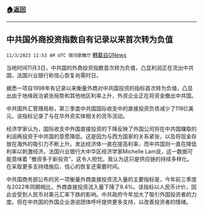 ###  [:house:返回](README.md)
---


## 中共国外商投资指数自有记录以来首次转为负值
`11/3/2023 11:53 AM UTC 银河歌舞厅` [轉載自GNews](https://gnews.org/articles/1917475)

当地时间11月3日，中共国的外商投资指数首次转为负值，凸显利润正在流出中共国，法国兴业银行称信心恢复尚需时日。

据悉一项自1998年有记录以来衡量外商对中共国投资的指标首次转为负值，凸显出由于地缘政治紧张局势和其他地区利率上升，外资企业正在将资金撤出中共国。

中共国外汇管理局称，第三季度中共国国际收支中的直接投资负债减少了118亿美元。该指标记录了与在华外资实体相关的货币流动。

经济学家认为，国际收支中外国直接投资的下降反映了外国公司将在中共国赚取的利润再投资于中共国的意愿降低。这是因为与西方国家的关系紧张，以及将现金存放在海外的吸引力不断上升。发达经济体一直在提高利率，而中共国则一直在降低利率以刺激经济。法国兴业银行大中华区经济学家Michelle Lam说，这一数据可能意味着 "撤资多于新投资”，这令人担忧。我认为这只是供应链的持续多样化。在采取更多支持措施后，信心的恢复还需要时间。

中共国商务部公布的另一项衡量外商直接投资流入量的主要指标是，今年前三季度与2022年同期相比，外商直接投资流入量下降了8.4%。该指标以人民币计价，因此会受到人民币对美元汇率下跌的影响。中共政府今年加大了吸引外国投资者的力度。但在中共国的外国企业游说团体呼吁提供更多支持，以改善投资者的情绪。
